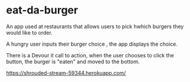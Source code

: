 # eat-da-burger


An app used at restaurants that allows users to pick hwhich burgers they would like to order.

A hungry user inputs their burger choice , the app displays the choice.

There is a Devour it call to action, when the user chooses to click the button, the burger is "eaten" and moved to the bottom.

https://shrouded-stream-59344.herokuapp.com/
